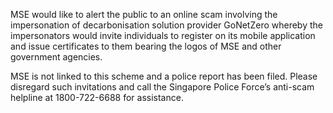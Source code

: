 MSE would like to alert the public to an online scam involving the impersonation of decarbonisation solution provider GoNetZero whereby the impersonators would invite individuals to register on its mobile application and issue certificates to them bearing the logos of MSE and other government agencies.  

MSE is not linked to this scheme and a police report has been filed. Please disregard such invitations and call the Singapore Police Force’s anti-scam helpline at 1800-722-6688 for assistance.
